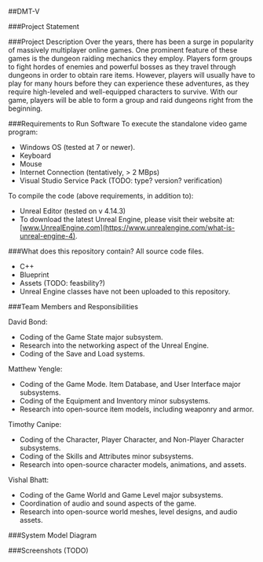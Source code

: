 ##DMT-V

###Project Statement


###Project Description
Over the years, there has been a surge in popularity of massively multiplayer online games. One prominent feature of these games is the dungeon raiding mechanics they employ. Players form groups to fight hordes of enemies and powerful bosses as they travel through dungeons in order to obtain rare items. However, players will usually have to play for many hours before they can experience these adventures, as they require high-leveled and well-equipped characters to survive. With our game, players will be able to form a group and raid dungeons right from the beginning.

###Requirements to Run Software
To execute the standalone video game program:
 * Windows OS (tested at 7 or newer).
 * Keyboard
 * Mouse
 * Internet Connection (tentatively, > 2 MBps)
 * Visual Studio Service Pack (TODO: type? version? verification)
  
To compile the code (above requirements, in addition to):  
  * Unreal Editor (tested on v 4.14.3)
  * To download the latest Unreal Engine, please visit their website at: [www.UnrealEngine.com](https://www.unrealengine.com/what-is-unreal-engine-4).

###What does this repository contain?
  All source code files.
   * C++
   * Blueprint
   * Assets (TODO: feasbility?)
   * Unreal Engine classes have not been uploaded to this repository. 

###Team Members and Responsibilities

 David Bond: 
  * Coding of the Game State major subsystem. 
  * Research into the networking aspect of the Unreal Engine. 
  * Coding of the Save and Load systems.

 Matthew Yengle: 
  * Coding of the Game Mode. Item Database, and User Interface major subsystems. 
  * Coding of the Equipment and Inventory minor subsystems.
  * Research into open-source item models, including weaponry and armor.

 Timothy Canipe: 
  * Coding of the Character, Player Character, and Non-Player Character subsystems.
  * Coding of the Skills and Attributes minor subsystems. 
  * Research into open-source character models, animations, and assets.

 Vishal Bhatt:
  * Coding of the Game World and Game Level major subsystems. 
  * Coordination of audio and sound aspects of the game. 
  * Research into open-source world meshes, level designs, and audio assets.

###System Model Diagram

###Screenshots (TODO)
